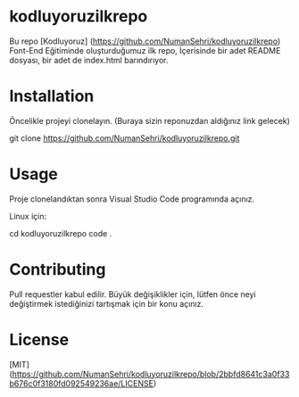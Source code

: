# kodluyoruzilkrepo
Bu repo [Kodluyoruz] (https://github.com/NumanSehri/kodluyoruzilkrepo) Font-End Eğitiminde oluşturduğumuz ilk repo, İçerisinde bir adet README dosyası, bir adet de index.html barındırıyor.

# Installation

Öncelikle projeyi clonelayın. (Buraya sizin reponuzdan aldığınız link gelecek)

git clone https://github.com/NumanSehri/kodluyoruzilkrepo.git


# Usage

Proje clonelandıktan sonra Visual Studio Code programında açınız.

Linux için:

cd kodluyoruzilkrepo
code .

# Contributing

Pull requestler kabul edilir. Büyük değişiklikler için, lütfen önce neyi değiştirmek istediğinizi tartışmak için bir konu açınız.

# License

[MIT] (https://github.com/NumanSehri/kodluyoruzilkrepo/blob/2bbfd8641c3a0f33b676c0f3180fd092549236ae/LICENSE)
